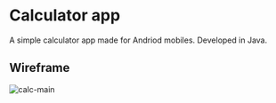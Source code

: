 # Calculator app

A simple calculator app made for Andriod mobiles. Developed in Java.

## Wireframe

![calc-main](https://user-images.githubusercontent.com/93653125/216955307-71da43e1-44bd-403f-b023-35f58d294a12.png)
